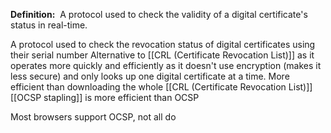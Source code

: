 **Definition:** 
 A protocol used to check the validity of a digital certificate's status in real-time.

A protocol used to check the revocation status of digital certificates using their serial number
Alternative to [[CRL (Certificate Revocation List)]] as it operates more quickly and efficiently as it doesn't use encryption (makes it less secure) and only looks up one digital certificate at a time.
More efficient than downloading the whole [[CRL (Certificate Revocation List)]]
[[OCSP stapling]] is more efficient than OCSP

Most browsers support OCSP, not all do

